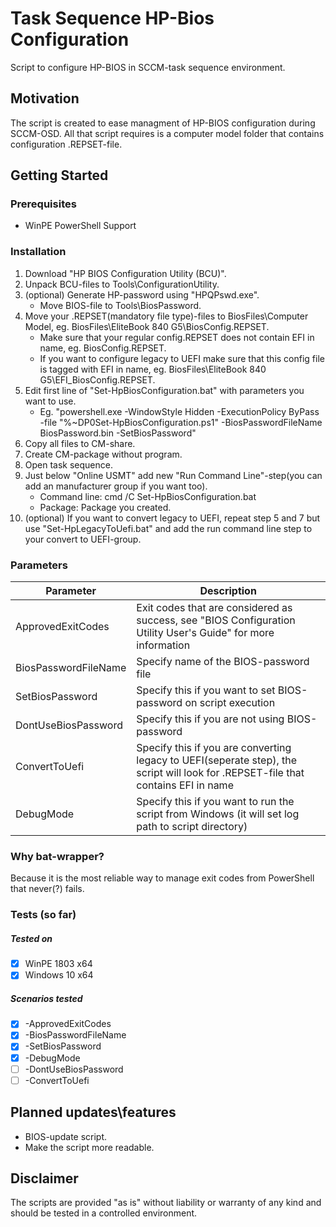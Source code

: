 # Task Sequence HP-Bios Configuration
Script to configure HP-BIOS in SCCM-task sequence environment.
## Motivation
The script is created to ease managment of HP-BIOS configuration during SCCM-OSD.
All that script requires is a computer model folder that contains configuration .REPSET-file. 
## Getting Started
### Prerequisites
* WinPE PowerShell Support
### Installation
1. Download "HP BIOS Configuration Utility (BCU)".
2. Unpack BCU-files to Tools\ConfigurationUtility.
3. (optional) Generate HP-password using "HPQPswd.exe".
    * Move BIOS-file to Tools\BiosPassword.
4. Move your .REPSET(mandatory file type)-files to BiosFiles\Computer Model, eg. BiosFiles\EliteBook 840 G5\BiosConfig.REPSET.
    * Make sure that your regular config.REPSET does not contain EFI in name, eg. BiosConfig.REPSET.
    * If you want to configure legacy to UEFI make sure that this config file is tagged with EFI in name, eg. BiosFiles\EliteBook 840 G5\EFI_BiosConfig.REPSET.
5. Edit first line of "Set-HpBiosConfiguration.bat" with parameters you want to use.
    * Eg. "powershell.exe -WindowStyle Hidden -ExecutionPolicy ByPass -file "%~DP0Set-HpBiosConfiguration.ps1" -BiosPasswordFileName BiosPassword.bin -SetBiosPassword"
6. Copy all files to CM-share.
7. Create CM-package without program.
8. Open task sequence.
9. Just below "Online USMT" add new "Run Command Line"-step(you can add an manufacturer group if you want too).
    * Command line: cmd /C Set-HpBiosConfiguration.bat
    * Package: Package you created.
10. (optional) If you want to convert legacy to UEFI, repeat step 5 and 7 but use "Set-HpLegacyToUefi.bat" and add the run command line step to your convert to UEFI-group.

### Parameters
Parameter  | Description
------------- | -------------
ApprovedExitCodes  | Exit codes that are considered as success, see "BIOS Configuration Utility User's Guide" for more information
BiosPasswordFileName | Specify name of the BIOS-password file
SetBiosPassword | Specify this if you want to set BIOS-password on script execution
DontUseBiosPassword  | Specify this if you are not using BIOS-password
ConvertToUefi | Specify this if you are converting legacy to UEFI(seperate step), the script will look for .REPSET-file that contains EFI in name
DebugMode | Specify this if you want to run the script from Windows (it will set log path to script directory)

### Why bat-wrapper? 
Because it is the most reliable way to manage exit codes from PowerShell that never(?) fails. 
### Tests (so far)
##### Tested on 
- [x] WinPE 1803 x64
- [x] Windows 10 x64
##### Scenarios tested
- [x] -ApprovedExitCodes
- [x] -BiosPasswordFileName
- [x] -SetBiosPassword
- [x] -DebugMode
- [ ] -DontUseBiosPassword
- [ ] -ConvertToUefi

## Planned updates\features
* BIOS-update script.
* Make the script more readable.
## Disclaimer
The scripts are provided "as is" without liability or warranty of any kind and should be tested in a controlled environment.